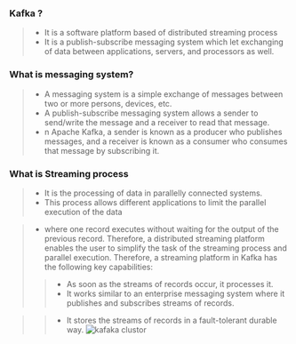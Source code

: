 ### Kafka ?
> - It is a software platform based of distributed streaming process
> - It is a publish-subscribe messaging system which let exchanging of data between applications, servers, and processors as well.

### What is messaging system?
> - A messaging system is a simple exchange of messages between two or more persons, devices, etc.
> - A publish-subscribe messaging system allows a sender to send/write the message and a receiver to read that message.
> - n Apache Kafka, a sender is known as a producer who publishes messages, and a receiver is known as a consumer who consumes that message by subscribing it.

### What is Streaming process
> - It is the processing of data in parallelly connected systems.
> - This process allows different applications to limit the parallel execution of the data

> - where one record executes without waiting for the output of the previous record. Therefore, a distributed streaming platform enables the user to simplify the task of the streaming process and parallel execution. Therefore, a streaming platform in Kafka has the following key capabilities:
>> - As soon as the streams of records occur, it processes it.
>> - It works similar to an enterprise messaging system where it publishes and subscribes streams of records.

>> - It stores the streams of records in a fault-tolerant durable way.
![kafaka clustor](https://github.com/Maniabhishek/Kafka/assets/31520295/0a102878-877b-4c34-ba95-8b967adfcd34)
